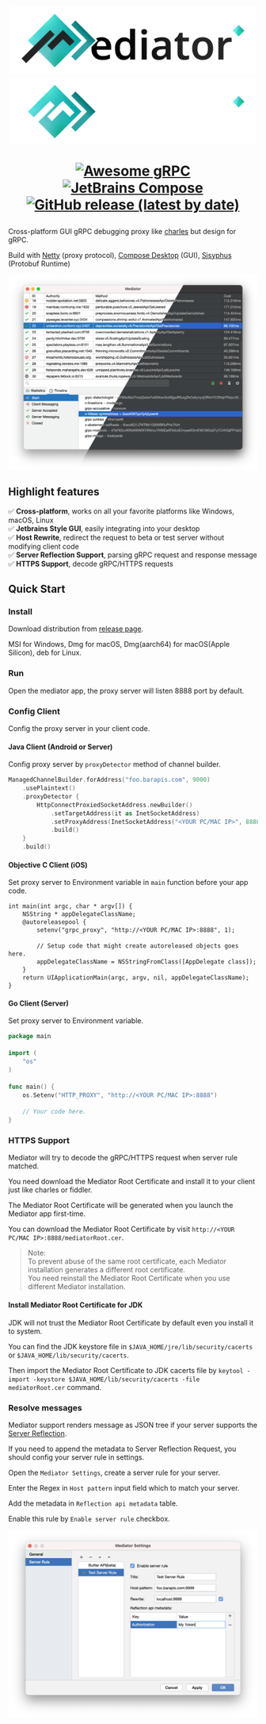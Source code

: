 <h1 align="center">
<p>
<img src="./docs/MD-Light.svg#gh-light-mode-only" width="500px" alt="Mediator"/>
<img src="./docs/MD-Dark.svg#gh-dark-mode-only" width="500px" alt="Mediator"/>
</p>
<p>
<a href="https://github.com/grpc-ecosystem/awesome-grpc"><img alt="Awesome gRPC" src="https://raw.githubusercontent.com/sindresorhus/awesome/main/media/badge.svg" /></a>
<a href="https://www.jetbrains.com/lp/compose/"><img src="https://img.shields.io/badge/JetBrains-Compose-ff69b4" alt="JetBrains Compose"/></a>
<a href="https://github.com/ButterCam/Mediator/releases"><img alt="GitHub release (latest by date)" src="https://img.shields.io/github/v/release/ButterCam/Mediator"></a>
</p>
</h1>

Cross-platform GUI gRPC debugging proxy like [charles](https://www.charlesproxy.com/) but design for gRPC.

Build with [Netty](https://netty.io/) (proxy protocol), [Compose Desktop](https://www.jetbrains.com/lp/compose/) (GUI), [Sisyphus](https://github.com/ButterCam/sisyphus) (Protobuf Runtime)

![screenshot](docs/screenshot.png)

## Highlight features

✅ **Cross-platform**, works on all your favorite platforms like Windows, macOS, Linux  
✅ **Jetbrains Style GUI**, easily integrating into your desktop  
✅ **Host Rewrite**, redirect the request to beta or test server without modifying client code  
✅ **Server Reflection Support**, parsing gRPC request and response message  
✅ **HTTPS Support**, decode gRPC/HTTPS requests

## Quick Start

### Install

Download distribution from [release page](https://github.com/ButterCam/Mediator/releases).

MSI for Windows, Dmg for macOS, Dmg(aarch64) for macOS(Apple Silicon), deb for Linux.

### Run

Open the mediator app, the proxy server will listen 8888 port by default.

### Config Client

Config the proxy server in your client code.

#### Java Client (Android or Server)

Config proxy server by `proxyDetector` method of channel builder.

```Kotlin
ManagedChannelBuilder.forAddress("foo.barapis.com", 9000)
    .usePlaintext()
    .proxyDetector {
        HttpConnectProxiedSocketAddress.newBuilder()
            .setTargetAddress(it as InetSocketAddress)
            .setProxyAddress(InetSocketAddress("<YOUR PC/MAC IP>", 8888))
            .build()
    }
    .build()
```

#### Objective C Client (iOS)

Set proxy server to Environment variable in `main` function before your app code.

```objc
int main(int argc, char * argv[]) {
    NSString * appDelegateClassName;
    @autoreleasepool {
        setenv("grpc_proxy", "http://<YOUR PC/MAC IP>:8888", 1);
        
        // Setup code that might create autoreleased objects goes here.
        appDelegateClassName = NSStringFromClass([AppDelegate class]);
    }
    return UIApplicationMain(argc, argv, nil, appDelegateClassName);
}
```

#### Go Client (Server)

Set proxy server to Environment variable.

```go
package main

import (
	"os"
)

func main() {
	os.Setenv("HTTP_PROXY", "http://<YOUR PC/MAC IP>:8888")

	// Your code here.
}
```

### HTTPS Support

Mediator will try to decode the gRPC/HTTPS request when server rule matched.

You need download the Mediator Root Certificate and install it to your client just like charles or fiddler.

The Mediator Root Certificate will be generated when you launch the Mediator app first-time.

You can download the Mediator Root Certificate by visit `http://<YOUR PC/MAC IP>:8888/mediatorRoot.cer`.

> Note:  
> To prevent abuse of the same root certificate, each Mediator installation generates a different root certificate.  
> You need reinstall the Mediator Root Certificate when you use different Mediator installation.

#### Install Mediator Root Certificate for JDK

JDK will not trust the Mediator Root Certificate by default even you install it to system.

You can find the JDK keystore file in `$JAVA_HOME/jre/lib/security/cacerts` or `$JAVA_HOME/lib/security/cacerts`.

Then import the Mediator Root Certificate to JDK cacerts file
by `keytool -import -keystore $JAVA_HOME/lib/security/cacerts -file mediatorRoot.cer` command.

### Resolve messages

Mediator support renders message as JSON tree if your server supports
the [Server Reflection](https://github.com/grpc/grpc/blob/master/doc/server-reflection.md).

If you need to append the metadata to Server Reflection Request, you should config your server rule in settings.

Open the `Mediator Settings`, create a server rule for your server.

Enter the Regex in `Host pattern` input field which to match your server.

Add the metadata in `Reflection api metadata` table.

Enable this rule by `Enable server rule` checkbox.

![Server Rule](docs/screenshot-rule.png)
